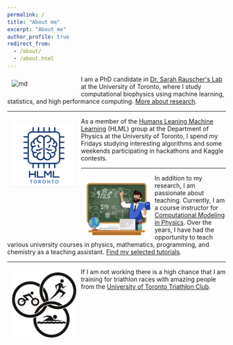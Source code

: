 ```yaml
---
permalink: /
title: "About me"
excerpt: "About me"
author_profile: true
redirect_from: 
  - /about/
  - /about.html
---
```



<img src="/images/ezgif-3-e1da36ca2200.gif" alt="md" width="150px" align="left" style="padding:10px;"> I am a PhD candidate in [Dr. Sarah Rauscher's Lab](https://www.utm.utoronto.ca/cps/faculty-staff/rauscher-sarah) at the University of Toronto, where I study computational biophysics using machine learning, statistics, and high performance computing. [More about research](/research/).



---


<img src="/images/logo1.png" alt="md" width="150px" align="left" style="padding:10px;"> As a member of the [Humans Leaning Machine Learning](https://hlml-toronto.github.io) (HLML) group at the Department of Physics at the University of Toronto, I spend my Fridays studying interesting algorithms and some weekends participating in hackathons and Kaggle contests.


---


<img src="/images/teach.jpeg" alt="md" width="150px" align="left" style="padding:10px;"> In addition to my research, I am passionate about teaching. Currently, I am a course instructor for [Computational Modeling in Physics](https://utm.calendar.utoronto.ca/course/phy426h5). Over the years, I have had the opportunity to teach various university courses in physics, mathematics, programming, and chemistry as a teaching assistant. [Find my selected tutorials](/teaching/). 

---

<img src="/images/triathlon.jpeg" alt="md" width="150px" align="left" style="padding:10px;"> If I am not working there is a high chance that I am training for triathlon races with amazing people from the [University of Toronto Triathlon Club](https://uofttriathlon.com/). 

